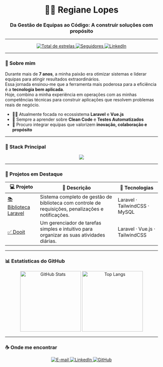 <h1 align="center">👩‍💻 Regiane Lopes</h1>
<h3 align="center">Da Gestão de Equipas ao Código: A construir soluções com propósito</h3>

---

<p align="center">
  <a href="https://github.com/regianelopes-dev?tab=repositories&sort=stargazers">
    <img alt="Total de estrelas" title="Total de estrelas no GitHub" src="https://custom-icon-badges.demolab.com/github/stars/regianelopes-dev?color=55960c&style=for-the-badge&labelColor=488207&logo=star&label=Estrelas"/>
  </a>
  <a href="https://github.com/regianelopes-dev?tab=followers">
    <img alt="Seguidores" title="Me siga no GitHub" src="https://custom-icon-badges.demolab.com/github/followers/regianelopes-dev?color=236ad3&labelColor=1155ba&style=for-the-badge&logo=github&label=Seguidores&logoColor=white"/>
  </a>
  <a href="https://www.linkedin.com/in/regiane-cristina-lopes-b8a709207/">
    <img alt="LinkedIn" title="Conecte-se comigo" src="https://img.shields.io/badge/LinkedIn-0A66C2?style=for-the-badge&logo=linkedin&logoColor=white"/>
  </a>
</p>

---

### 💬 Sobre mim

Durante mais de **7 anos**, a minha paixão era otimizar sistemas e liderar equipas para atingir resultados extraordinários.  
Essa jornada ensinou-me que a ferramenta mais poderosa para a eficiência é a **tecnologia bem aplicada**.  
Hoje, combino a minha experiência em operações com as minhas competências técnicas para construir aplicações que resolvem problemas reais de negócio.

-   👩‍💻 Atualmente focada no ecossistema **Laravel** e **Vue.js**
-   🌱 Sempre a aprender sobre **Clean Code** e **Testes Automatizados**
-   🎯 Procuro integrar equipas que valorizem **inovação, colaboração e propósito**

---

### 🧠 Stack Principal

<p align="center">
  <a href="https://skillicons.dev">
    <img src="https://skillicons.dev/icons?i=laravel,vue,php,mysql,js,tailwind,html,css,git,pest" />
  </a>
</p>

---

### 📂 Projetos em Destaque

| 💻 Projeto                                                                            | 🚀 Descrição                                                                                       | 🧰 Tecnologias                |
| ------------------------------------------------------------------------------------- | -------------------------------------------------------------------------------------------------- | ----------------------------- |
| [📚 Biblioteca Laravel](https://github.com/regianelopes-dev/projeto-biblioteca-laravel) | Sistema completo de gestão de biblioteca com controle de requisições, penalizações e notificações. | Laravel · TailwindCSS · MySQL |
| [✅ Dooit](https://github.com/regianelopes-dev/dooit)                                   | Um gerenciador de tarefas simples e intuitivo para organizar as suas atividades diárias.            | Laravel · Vue.js · TailwindCSS   |

---

### 📊 Estatísticas do GitHub

<p align="center">
  <img alt="GitHub Stats" height="200" src="https://github-readme-stats.vercel.app/api?username=regianelopes-dev&show_icons=true&theme=tokyonight&include_all_commits=true&locale=pt-pt" />
  <img alt="Top Langs" height="200" src="https://github-readme-stats.vercel.app/api/top-langs/?username=regianelopes-dev&theme=tokyonight&layout=compact&custom_title=Tecnologias&langs_count=8" />
</p>

---

### ☕ Onde me encontrar

<p align="center">
  <a href="mailto:regianelopesdev@gmail.com">
    <img alt="E-mail" src="https://img.shields.io/badge/E--mail-D14836?style=for-the-badge&logo=gmail&logoColor=white"/>
  </a>
  <a href="https://www.linkedin.com/in/regiane-cristina-lopes-b8a709207/">
    <img alt="LinkedIn" src="https://img.shields.io/badge/LinkedIn-0A66C2?style=for-the-badge&logo=linkedin&logoColor=white"/>
  </a>
  <a href="https://github.com/regianelopes-dev">
    <img alt="GitHub" src="https://img.shields.io/badge/GitHub-171515?style=for-the-badge&logo=github&logoColor=white"/>
  </a>
</p>
